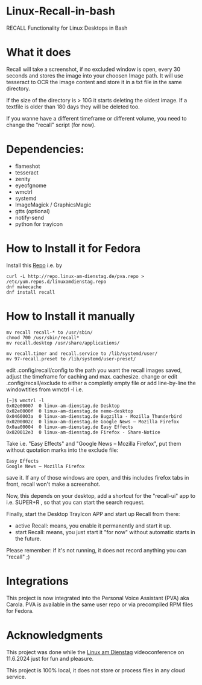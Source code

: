 # Linux-Recall-in-bash

RECALL Functionality for Linux Desktops in Bash 

# What it does

Recall will take a screenshot, if no excluded window is open, every 30 seconds and stores the image into your choosen Image path.
It will use tesseract to OCR the image content and store it in a txt file in the same directory.

If the size of the directory is > 10G it starts deleting the oldest image. 
If a textfile is older than 180 days they will be deleted too.

If you wanne have a different timeframe or different volume, you need to change the "recall" script (for now).

# Dependencies:

- flameshot
- tesseract
- zenity
- eyeofgnome
- wmctrl
- systemd
- ImageMagick / GraphicsMagic
- gtts (optional)
- notify-send
- python for trayicon

# How to Install it for Fedora

Install this [Repo](http://repo.linux-am-dienstag.de/pva.repo) i.e. by 

```
curl -L http://repo.linux-am-dienstag.de/pva.repo > /etc/yum.repos.d/linuxamdienstag.repo
dnf makecache
dnf install recall
```


# How to Install it manually

```
mv recall recall-* to /usr/sbin/
chmod 700 /usr/sbin/recall*
mv recall.desktop /usr/share/applications/
```

```
mv recall.timer and recall.service to /lib/systemd/user/
mv 97-recall.preset to /lib/systemd/user-preset/
```

edit .config/recall/config to the path you want the recall images saved, adjust the timeframe for caching and max. cachesize.
change or edit .config/recall/exclude to either a completly empty file or add line-by-line the windowtitles from wmctrl -l i.e.

```
[~]$ wmctrl -l
0x02e00007  0 linux-am-dienstag.de Desktop
0x02e0000f  0 linux-am-dienstag.de nemo-desktop
0x0460003a  0 linux-am-dienstag.de Bugzilla - Mozilla Thunderbird
0x0200002c  0 linux-am-dienstag.de Google News – Mozilla Firefox
0x0aa00004  0 linux-am-dienstag.de Easy Effects
0x020012e3  0 linux-am-dienstag.de Firefox - Share-Notice
```

Take i.e. "Easy Effects" and "Google News – Mozilla Firefox", put them without quotation marks into the exclude file:

```
Easy Effects
Google News – Mozilla Firefox
```

save it. If any of those windows are open, and this includes firefox tabs in front, recall won't make a screenshot.

Now, this depends on your desktop, add a shortcut for the "recall-ui" app to i.e. SUPER+R , so that you can start the search request.

Finally, start the Desktop TrayIcon APP and start up Recall from there:

- active Recall: means, you enable it permanently and start it up.
- start Recall: means, you just start it "for now" without automatic starts in the future.

Please remember: if it's not running, it does not record anything you can "recall" ;)


# Integrations

This project is now integrated into the Personal Voice Assistant (PVA) aka Carola. PVA is available in the same user repo or via precompiled RPM files for Fedora.


# Acknowledgments

This project was done while the [Linux am Dienstag](https://linux-am-dienstag.de) videoconference on 11.6.2024 just for fun and pleasure. 

This project is 100% local, it does not store or process files in any cloud service.
